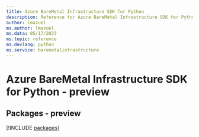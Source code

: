 ```yaml
---
title: Azure BareMetal Infrastructure SDK for Python
description: Reference for Azure BareMetal Infrastructure SDK for Python
author: lmazuel
ms.author: lmazuel
ms.data: 05/17/2023
ms.topic: reference
ms.devlang: python
ms.service: baremetalinfrastructure
---
```

# Azure BareMetal Infrastructure SDK for Python - preview
## Packages - preview
[!INCLUDE [packages](baremetal-infrastructure-index.md)]